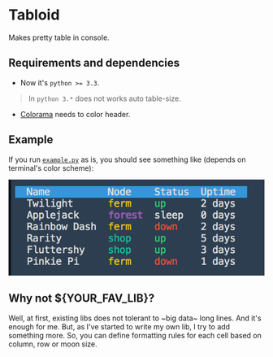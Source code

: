 Tabloid
=======

Makes pretty table in console.


Requirements and dependencies
----------
 - Now it's `python >= 3.3`.

> In `python 3.*` does not works auto table-size.

 - [Colorama](https://pypi.python.org/pypi/colorama) needs to color header.

Example
-------
If you run [`example.py`](https://raw.githubusercontent.com/shoonoise/Tabloid/master/example.py) as is, you should see something like (depends on terminal's color scheme):

![Example output](https://github.com/shoonoise/tabloid/raw/master/screenshots/tabloid_demo.png "Logo Title Text 1")

Why not ${YOUR_FAV_LIB}?
-------

Well, at first, existing libs does not tolerant to ~big data~ long lines. And it's enough for me.
But, as I've started to write my own lib, I try to add something more.
So, you can define formatting rules for each cell based on column, row or moon size.


